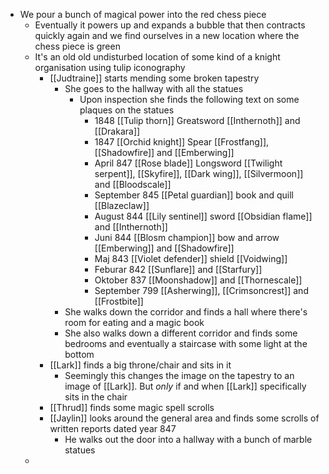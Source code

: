 - We pour a bunch of magical power into the red chess piece
	- Eventually it powers up and expands a bubble that then contracts quickly again and we find ourselves in a new location where the chess piece is green
	- It's an old old undisturbed location of some kind of a knight organisation using tulip iconography
		- [[Judtraine]] starts mending some broken tapestry
			- She goes to the hallway with all the statues
				- Upon inspection she finds the following text on some plaques on the statues
					- 1848
					  [[Tulip thorn]]
					  Greatsword
					  [[Inthernoth]] and [[Drakara]]
					- 1847
					  [[Orchid knight]]
					  Spear
					  [[Frostfang]], [[Shadowfire]] and [[Emberwing]]
					- April 847
					  [[Rose blade]]
					  Longsword
					  [[Twilight serpent]], [[Skyfire]], [[Dark wing]], [[Silvermoon]] and [[Bloodscale]]
					- September 845
					  [[Petal guardian]]
					  book and quill
					  [[Blazeclaw]]
					- August 844
					  [[Lily sentinel]]
					  sword
					  [[Obsidian flame]] and [[Inthernoth]]
					- Juni 844
					  [[Blosm champion]]
					  bow and arrow
					  [[Emberwing]] and [[Shadowfire]]
					- Maj 843
					  [[Violet defender]]
					  shield
					  [[Voidwing]]
					- Feburar 842
					  [[Sunflare]] and [[Starfury]]
					- Oktober 837
					  [[Moonshadow]] and [[Thornescale]]
					- September 799
					  [[Asherwing]], [[Crimsoncrest]] and [[Frostbite]]
			- She walks down the corridor and finds a hall where there's room for eating and a magic book
			- She also walks down a different corridor and finds some bedrooms and eventually a staircase with some light at the bottom
		- [[Lark]] finds a big throne/chair and sits in it
			- Seemingly this changes the image on the tapestry to an image of [[Lark]]. But _only_ if and when [[Lark]] specifically sits in the chair
		- [[Thrud]] finds some magic spell scrolls
		- [[Jaylin]] looks around the general area and finds some scrolls of written reports dated year 847
			- He walks out the door into a hallway with a bunch of marble statues
	-